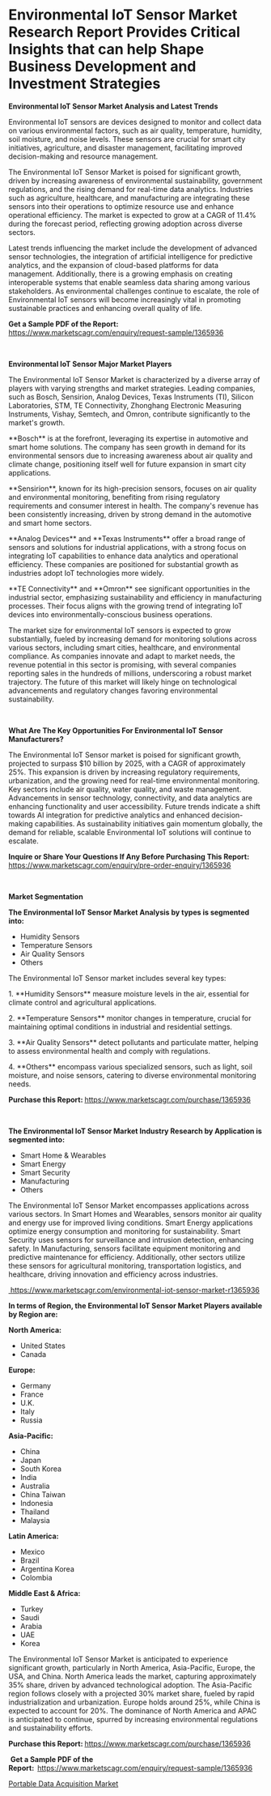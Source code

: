 <p><h1>Environmental IoT Sensor Market Research Report Provides Critical Insights that can help Shape Business Development and Investment Strategies</h1></p><p><strong>Environmental IoT Sensor Market Analysis and Latest Trends</strong></p>
<p><p>Environmental IoT sensors are devices designed to monitor and collect data on various environmental factors, such as air quality, temperature, humidity, soil moisture, and noise levels. These sensors are crucial for smart city initiatives, agriculture, and disaster management, facilitating improved decision-making and resource management.</p><p>The Environmental IoT Sensor Market is poised for significant growth, driven by increasing awareness of environmental sustainability, government regulations, and the rising demand for real-time data analytics. Industries such as agriculture, healthcare, and manufacturing are integrating these sensors into their operations to optimize resource use and enhance operational efficiency. The market is expected to grow at a CAGR of 11.4% during the forecast period, reflecting growing adoption across diverse sectors.</p><p>Latest trends influencing the market include the development of advanced sensor technologies, the integration of artificial intelligence for predictive analytics, and the expansion of cloud-based platforms for data management. Additionally, there is a growing emphasis on creating interoperable systems that enable seamless data sharing among various stakeholders. As environmental challenges continue to escalate, the role of Environmental IoT sensors will become increasingly vital in promoting sustainable practices and enhancing overall quality of life.</p></p>
<p><strong>Get a Sample PDF of the Report:&nbsp;</strong> <a href="https://www.marketscagr.com/enquiry/request-sample/1365936?utm_campaign=3165&utm_medium=2&utm_source=Github&utm_content=ia&utm_term=22032025&utm_id=environmental-iot-sensor">https://www.marketscagr.com/enquiry/request-sample/1365936</a></p>
<p>&nbsp;</p>
<p><strong>Environmental IoT Sensor Major Market Players</strong></p>
<p><p>The Environmental IoT Sensor Market is characterized by a diverse array of players with varying strengths and market strategies. Leading companies, such as Bosch, Sensirion, Analog Devices, Texas Instruments (TI), Silicon Laboratories, STM, TE Connectivity, Zhonghang Electronic Measuring Instruments, Vishay, Semtech, and Omron, contribute significantly to the market's growth.</p><p>**Bosch** is at the forefront, leveraging its expertise in automotive and smart home solutions. The company has seen growth in demand for its environmental sensors due to increasing awareness about air quality and climate change, positioning itself well for future expansion in smart city applications.</p><p>**Sensirion**, known for its high-precision sensors, focuses on air quality and environmental monitoring, benefiting from rising regulatory requirements and consumer interest in health. The company's revenue has been consistently increasing, driven by strong demand in the automotive and smart home sectors.</p><p>**Analog Devices** and **Texas Instruments** offer a broad range of sensors and solutions for industrial applications, with a strong focus on integrating IoT capabilities to enhance data analytics and operational efficiency. These companies are positioned for substantial growth as industries adopt IoT technologies more widely.</p><p>**TE Connectivity** and **Omron** see significant opportunities in the industrial sector, emphasizing sustainability and efficiency in manufacturing processes. Their focus aligns with the growing trend of integrating IoT devices into environmentally-conscious business operations.</p><p>The market size for environmental IoT sensors is expected to grow substantially, fueled by increasing demand for monitoring solutions across various sectors, including smart cities, healthcare, and environmental compliance. As companies innovate and adapt to market needs, the revenue potential in this sector is promising, with several companies reporting sales in the hundreds of millions, underscoring a robust market trajectory. The future of this market will likely hinge on technological advancements and regulatory changes favoring environmental sustainability.</p></p>
<p>&nbsp;</p>
<p><strong>What Are The Key Opportunities For Environmental IoT Sensor Manufacturers?</strong></p>
<p><p>The Environmental IoT Sensor market is poised for significant growth, projected to surpass $10 billion by 2025, with a CAGR of approximately 25%. This expansion is driven by increasing regulatory requirements, urbanization, and the growing need for real-time environmental monitoring. Key sectors include air quality, water quality, and waste management. Advancements in sensor technology, connectivity, and data analytics are enhancing functionality and user accessibility. Future trends indicate a shift towards AI integration for predictive analytics and enhanced decision-making capabilities. As sustainability initiatives gain momentum globally, the demand for reliable, scalable Environmental IoT solutions will continue to escalate.</p></p>
<p><strong>Inquire or Share Your Questions If Any Before Purchasing This Report:</strong> <a href="https://www.marketscagr.com/enquiry/pre-order-enquiry/1365936?utm_campaign=3165&utm_medium=2&utm_source=Github&utm_content=ia&utm_term=22032025&utm_id=environmental-iot-sensor">https://www.marketscagr.com/enquiry/pre-order-enquiry/1365936</a></p>
<p>&nbsp;</p>
<p><strong>Market Segmentation</strong></p>
<p><strong>The Environmental IoT Sensor Market Analysis by types is segmented into:</strong></p>
<p><ul><li>Humidity Sensors</li><li>Temperature Sensors</li><li>Air Quality Sensors</li><li>Others</li></ul></p>
<p><p>The Environmental IoT Sensor market includes several key types: </p><p>1. **Humidity Sensors** measure moisture levels in the air, essential for climate control and agricultural applications.</p><p>2. **Temperature Sensors** monitor changes in temperature, crucial for maintaining optimal conditions in industrial and residential settings.</p><p>3. **Air Quality Sensors** detect pollutants and particulate matter, helping to assess environmental health and comply with regulations.</p><p>4. **Others** encompass various specialized sensors, such as light, soil moisture, and noise sensors, catering to diverse environmental monitoring needs.</p></p>
<p><strong>Purchase this Report:&nbsp;</strong><a href="https://www.marketscagr.com/purchase/1365936?utm_campaign=3165&utm_medium=2&utm_source=Github&utm_content=ia&utm_term=22032025&utm_id=environmental-iot-sensor">https://www.marketscagr.com/purchase/1365936</a></p>
<p>&nbsp;</p>
<p><strong>The Environmental IoT Sensor Market Industry Research by Application is segmented into:</strong></p>
<p><ul><li>Smart Home & Wearables</li><li>Smart Energy</li><li>Smart Security</li><li>Manufacturing</li><li>Others</li></ul></p>
<p><p>The Environmental IoT Sensor Market encompasses applications across various sectors. In Smart Homes and Wearables, sensors monitor air quality and energy use for improved living conditions. Smart Energy applications optimize energy consumption and monitoring for sustainability. Smart Security uses sensors for surveillance and intrusion detection, enhancing safety. In Manufacturing, sensors facilitate equipment monitoring and predictive maintenance for efficiency. Additionally, other sectors utilize these sensors for agricultural monitoring, transportation logistics, and healthcare, driving innovation and efficiency across industries.</p></p>
<p><a href="https://www.marketscagr.com/environmental-iot-sensor-market-r1365936?utm_campaign=3165&utm_medium=2&utm_source=Github&utm_content=ia&utm_term=22032025&utm_id=environmental-iot-sensor">&nbsp;https://www.marketscagr.com/environmental-iot-sensor-market-r1365936</a></p>
<p><strong>In terms of Region, the Environmental IoT Sensor Market Players available by Region are:</strong></p>
<p>
    <p> <strong> North America: </strong>
        <ul>
            <li>United States</li>
            <li>Canada</li>
        </ul>
        </p> 
    <p> <strong> Europe: </strong>
        <ul>
            <li>Germany</li>
            <li>France</li>
            <li>U.K.</li>
            <li>Italy</li>
            <li>Russia</li>
        </ul>
        </p> 
    <p> <strong> Asia-Pacific: </strong>
        <ul>
            <li>China</li>
            <li>Japan</li>
            <li>South Korea</li>
            <li>India</li>
            <li>Australia</li>
            <li>China Taiwan</li>
            <li>Indonesia</li>
            <li>Thailand</li>
            <li>Malaysia</li>
        </ul>
        </p> 
    <p> <strong> Latin America: </strong>
        <ul>
            <li>Mexico</li>
            <li>Brazil</li>
            <li>Argentina Korea</li>
            <li>Colombia</li>
        </ul>
        </p> 
    <p> <strong> Middle East & Africa: </strong>
        <ul>
            <li>Turkey</li>
            <li>Saudi</li>
            <li>Arabia</li>
            <li>UAE</li>
            <li>Korea</li>
        </ul>
    </p>
    </p>
<p><p>The Environmental IoT Sensor Market is anticipated to experience significant growth, particularly in North America, Asia-Pacific, Europe, the USA, and China. North America leads the market, capturing approximately 35% share, driven by advanced technological adoption. The Asia-Pacific region follows closely with a projected 30% market share, fueled by rapid industrialization and urbanization. Europe holds around 25%, while China is expected to account for 20%. The dominance of North America and APAC is anticipated to continue, spurred by increasing environmental regulations and sustainability efforts.</p></p>
<p><strong>Purchase this Report: </strong><a href="https://www.marketscagr.com/purchase/1365936?utm_campaign=3165&utm_medium=2&utm_source=Github&utm_content=ia&utm_term=22032025&utm_id=environmental-iot-sensor">https://www.marketscagr.com/purchase/1365936</a></p>
<p>&nbsp;<strong>Get a Sample PDF of the Report:&nbsp;&nbsp;</strong><a href="https://www.marketscagr.com/enquiry/request-sample/1365936?utm_campaign=3165&utm_medium=2&utm_source=Github&utm_content=ia&utm_term=22032025&utm_id=environmental-iot-sensor">https://www.marketscagr.com/enquiry/request-sample/1365936</a></p>
<p><strong></strong></p>
<p><p><a href="https://github.com/cobinaydin13/Market-Research-Report-List-1/blob/main/portable-data-acquisition-market.md?utm_campaign=3165&utm_medium=2&utm_source=Github&utm_content=ia&utm_term=22032025&utm_id=environmental-iot-sensor">Portable Data Acquisition Market</a></p></p>